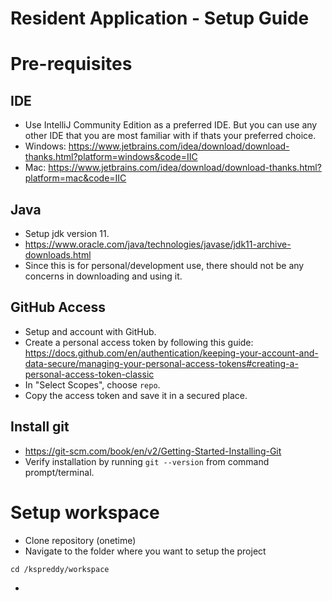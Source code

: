 # Resident Application - Setup Guide

# Pre-requisites
## IDE
- Use IntelliJ Community Edition as a preferred IDE. But you can use any other IDE that you are most familiar with if thats your preferred choice.
 - Windows:
https://www.jetbrains.com/idea/download/download-thanks.html?platform=windows&code=IIC
- Mac: https://www.jetbrains.com/idea/download/download-thanks.html?platform=mac&code=IIC

## Java
- Setup jdk version 11.
- https://www.oracle.com/java/technologies/javase/jdk11-archive-downloads.html
- Since this is for personal/development use, there should not be any concerns in downloading and using it.

## GitHub Access
- Setup and account with GitHub.
- Create a personal access token by following this guide: https://docs.github.com/en/authentication/keeping-your-account-and-data-secure/managing-your-personal-access-tokens#creating-a-personal-access-token-classic
- In "Select Scopes", choose ```repo```.
- Copy the access token and save it in a secured place.

## Install git
- https://git-scm.com/book/en/v2/Getting-Started-Installing-Git
- Verify installation by running ```git --version``` from command prompt/terminal.

# Setup workspace
- Clone repository (onetime)
- Navigate to the folder where you want to setup the project
```shell script
cd /kspreddy/workspace
```
- 